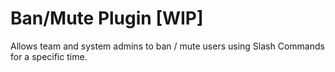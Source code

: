 # Ban/Mute Plugin [WIP]

Allows team and system admins to ban / mute users using Slash Commands for a specific time.
